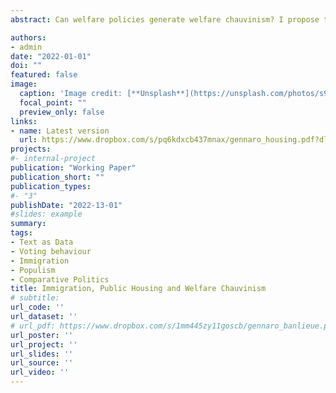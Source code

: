 ```yaml
---
abstract: Can welfare policies generate welfare chauvinism? I propose that, despite reducing scarcity, welfare expansion can generate welfare chauvinism when the immigrant-native divide is salient because the allocation of resources is framed around inter-group competition. I test this hypothesis in France, and exploit the staggered roll-out of a public housing policy around a population threshold. I show that municipalities with large pre-policy exposure to immigration react to public housing expansion by voting more for the National Front, i.e., the only party with an explicit welfare-chauvinist platform. An analysis of newspaper circulation reveals that, in the same places, local public opinion perceives a nexus between public housing and immigration. Conversely, municipalities with low pre-policy exposure to immigration respond to the policy with lower support for the National Front and a weaker association between public housing and immigration. Overall, the evidence suggests a role for anticipated (but not actual) competition over welfare benefits to be the driving force behind the results, and sheds new light on the challenges of adapting the welfare state to increasingly diverse societies. 

authors:
- admin
date: "2022-01-01"
doi: ""
featured: false
image:
  caption: 'Image credit: [**Unsplash**](https://unsplash.com/photos/s9CC2SKySJM)'
  focal_point: ""
  preview_only: false
links:
- name: Latest version
  url: https://www.dropbox.com/s/pq6kdxcb437mnax/gennaro_housing.pdf?dl=0
projects:
#- internal-project
publication: "Working Paper"
publication_short: ""
publication_types:
#- "3"
publishDate: "2022-13-01"
#slides: example
summary: 
tags: 
- Text as Data
- Voting behaviour
- Immigration
- Populism
- Comparative Politics
title: Immigration, Public Housing and Welfare Chauvinism
# subtitle:
url_code: ''
url_dataset: ''
# url_pdf: https://www.dropbox.com/s/1mm445zy11goscb/gennaro_banlieue.pdf?dl=0
url_poster: ''
url_project: ''
url_slides: ''
url_source: ''
url_video: ''
---
```


